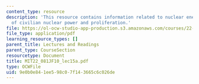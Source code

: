 ```yaml
---
content_type: resource
description: 'This resource contains information related to nuclear energy III: Expansion
  of civilian nuclear power and proliferation.'
file: https://ol-ocw-studio-app-production.s3.amazonaws.com/courses/22-081j-introduction-to-sustainable-energy-fall-2010/9e0b0e841ee598c07f143665c6c026de_MIT22_081JF10_lec15a.pdf
file_type: application/pdf
learning_resource_types: []
parent_title: Lectures and Readings
parent_type: CourseSection
resourcetype: Document
title: MIT22_081JF10_lec15a.pdf
type: OCWFile
uid: 9e0b0e84-1ee5-98c0-7f14-3665c6c026de
---
```

